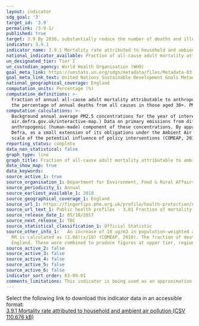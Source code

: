 ```yaml
---
layout: indicator
sdg_goal: '3'
target_id: '3.9'
permalink: /3-9-1/
published: true
target: 3.9 By 2030, substantially reduce the number of deaths and illnesses from hazardous chemicals and air, water and soil pollution and contamination
indicator: 3.9.1
indicator_name: 3.9.1 Mortality rate attributed to household and ambient air pollution
national_indicator_available: Fraction of all-cause adult mortality attributable to ambient anthropogenic particulate air pollution (measured as fine particulate matter, PM2.5)
un_designated_tier: Tier I
un_custodian_agency: World Health Organisation (WHO)
goal_meta_link: https://unstats.un.org/sdgs/metadata/files/Metadata-03-09-01.pdf
goal_meta_link_text: United Nations Sustainable Development Goals Metadata (PDF 216 KB)
national_geographical_coverage: England
computation_units: Percentage (%)
computation_definitions: >-
  Fraction of annual all-cause adult mortality attributable to anthropogenic (human-made) particulate air pollution (measured as fine particulate matter, PM2.5). Mortality burden associated with long-term exposure to anthropogenic particulate air pollution at current levels, expressed as
  the percentage of annual deaths from all causes in those aged 30+. PM2.5 means the mass (in micrograms) per cubic metre of air of individual particles with an aerodynamic diameter generally less than 2.5 micrometers. PM2.5 is also known as fine particulate matter.
computation_calculations: >-
  Background annual average PM2.5 concentrations for the year of interest are modelled on a 1km x 1km grid using an air dispersion model, and calibrated using measured concentrations taken from background sites in Defra’s Automatic Urban and Rural Network (http://uk-
  air.defra.gov.uk/interactive-map.) Data on primary emissions from different sources and a combination of measurement data for secondary inorganic aerosol and models for sources not included in the emission inventory (including re-suspension of dusts) are used to estimate the
  anthropogenic (human-made) component of these concentrations. By approximating LA boundaries to the 1km by 1km grid, and using census population data, population weighted background PM2.5 concentrations for each lower tier LA are calculated. This work is completed under contract to
  Defra, as a small extension of its obligations under the Ambient Air Quality Directive (2008/50/EC). Concentrations of anthropogenic, rather than total, PM2.5 are used as the basis for this indicator, as burden estimates based on total PM2.5 might give a misleading impression of the
  scale of the potential influence of policy interventions (COMEAP, 2012).
reporting_status: complete
data_non_statistical: false
graph_type: line
graph_title: Fraction of all-cause adult mortality attributable to ambient anthropogenic particulate air pollution (measured as fine particulate matter, PM2.5)
data_show_map: true
data_keywords:  
source_active_1: true
source_organisation_1: Department for Environment, Food & Rural Affairs (Defra) and Air Pollution and Climate Change Group Public Health England (COMEAP)
source_periodicity_1: Annual
source_earliest_available_1: 2010
source_geographical_coverage_1: England
source_url_1: https://fingertips.phe.org.uk/profile/health-protection/data#page/3/gid/1000002/pat/6/par/E12000007/ati/102/are/E09000019/iid/30101/age/230/sex/4
source_url_text_1: Public health profiles - 3.01 Fraction of mortality attributable to particulate air pollution
source_release_date_1: 05/10/2017
source_next_release_1: TBC
source_statistical_classification_1: Official Statistic
source_other_info_1:   An increase of 10 ug/m3 in population-weighted annual average background concentration of PM2.5* is assumed to increase all-cause mortality rates by a unit relative risk (RR) factor of 1.06. For a population-weighted modelled annual average anthropogenic background PM2.5 concentration x,
  RR is calculated as (1.06)(x/10) (COMEAP, 2010). The fraction of deaths attributable to PM2.5 is expressed as a percentage, calculated as 100*(RR-1)/RR. Population-weighted annual average concentrations of anthropogenic PM2.5 were provided by AEA for all lower tier and unitary LAs within
  England. These were combined to produce figures at upper tier, regional and national level so that attributable fractions can be calculated at those scales also. The 2011 data for Cornwall and Isles of Scilly have been combined.
source_active_2: false
source_active_3: false
source_active_4: false
source_active_5: false
source_active_6: false
indicator_sort_order: 03-09-01
comments_limitations: This indicator is being used as an approximation of the UN SDG Indicator. Where possible, we will work to identify or develop UK data to meet the global indicator specification. This indicator has been identified in collaboration with topic experts.
---
```

Select the following link to download this indicator data in an accessible format:<br>[3.9.1 Mortality rate attributed to household and ambient air pollution (CSV 110.676 kB)](https://sustainabledevelopment-uk.github.io/sdg-data/data/3-9-1.csv)